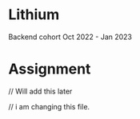 # Lithium
Backend cohort Oct 2022 - Jan 2023


# Assignment
// Will add this later

// i am changing this file.